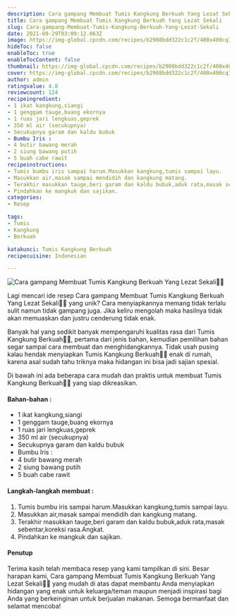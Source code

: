 ```yaml
---
description: Cara gampang Membuat Tumis Kangkung Berkuah Yang Lezat Sekali"
title: Cara gampang Membuat Tumis Kangkung Berkuah Yang Lezat Sekali
slug: Cara-gampang-Membuat-Tumis-Kangkung-Berkuah-Yang-Lezat-Sekali
date: 2021-09-29T03:09:12.063Z
image: https://img-global.cpcdn.com/recipes/b2908bdd322c1c2f/400x400cq70/photo.jpg
hideToc: false
enableToc: true
enableTocContent: false
thumbnail: https://img-global.cpcdn.com/recipes/b2908bdd322c1c2f/400x400cq70/photo.jpg
cover: https://img-global.cpcdn.com/recipes/b2908bdd322c1c2f/400x400cq70/photo.jpg
author: admin
ratingvalue: 4.8
reviewcount: 124
recipeingredient:
- 1 ikat kangkung,siangi
- 1 genggam tauge,buang ekornya
- 1 ruas jari lengkuas,geprek
- 350 ml air (secukupnya)
- Secukupnya garam dan kaldu bubuk
- Bumbu Iris :
- 4 butir bawang merah
- 2 siung bawang putih
- 5 buah cabe rawit
recipeinstructions:
- Tumis bumbu iris sampai harum.Masukkan kangkung,tumis sampai layu.
- Masukkan air,masak sampai mendidih dan kangkung matang.
- Terakhir masukkan tauge,beri garam dan kaldu bubuk,aduk rata,masak sebentar,koreksi rasa.Angkat.
- Pindahkan ke mangkuk dan sajikan.
categories:
- Resep

tags:
- Tumis
- Kangkung
- Berkuah

katakunci: Tumis Kangkung Berkuah
recipecuisine: Indonesian

---
```


![Cara gampang Membuat Tumis Kangkung Berkuah Yang Lezat Sekali👩‍🍳](https://img-global.cpcdn.com/recipes/b2908bdd322c1c2f/400x400cq70/photo.jpg)

Lagi mencari ide resep Cara gampang Membuat Tumis Kangkung Berkuah Yang Lezat Sekali👩‍🍳 yang unik? Cara menyiapkannya memang tidak terlalu sulit namun tidak gampang juga. Jika keliru mengolah maka hasilnya tidak akan memuaskan dan justru cenderung tidak enak.

Banyak hal yang sedikit banyak mempengaruhi kualitas rasa dari Tumis Kangkung Berkuah👩‍🍳, pertama dari jenis bahan, kemudian pemilihan bahan segar sampai cara membuat dan menghidangkannya. Tidak usah pusing kalau hendak menyiapkan Tumis Kangkung Berkuah👩‍🍳 enak di rumah, karena asal sudah tahu triknya maka hidangan ini bisa jadi sajian spesial.

Di bawah ini ada beberapa cara mudah dan praktis untuk membuat Tumis Kangkung Berkuah👩‍🍳 yang siap dikreasikan.

<!--inarticleads1-->

#### Bahan-bahan :

- 1 ikat kangkung,siangi
- 1 genggam tauge,buang ekornya
- 1 ruas jari lengkuas,geprek
- 350 ml air (secukupnya)
- Secukupnya garam dan kaldu bubuk
- Bumbu Iris :
- 4 butir bawang merah
- 2 siung bawang putih
- 5 buah cabe rawit

<!--inarticleads2-->

#### Langkah-langkah membuat :

1. Tumis bumbu iris sampai harum.Masukkan kangkung,tumis sampai layu.
1. Masukkan air,masak sampai mendidih dan kangkung matang.
1. Terakhir masukkan tauge,beri garam dan kaldu bubuk,aduk rata,masak sebentar,koreksi rasa.Angkat.
1. Pindahkan ke mangkuk dan sajikan.

#### Penutup

Terima kasih telah membaca resep yang kami tampilkan di sini. Besar harapan kami, Cara gampang Membuat Tumis Kangkung Berkuah Yang Lezat Sekali👩‍🍳 yang mudah di atas dapat membantu Anda menyiapkan hidangan yang enak untuk keluarga/teman maupun menjadi inspirasi bagi Anda yang berkeinginan untuk berjualan makanan. Semoga bermanfaat dan selamat mencoba!